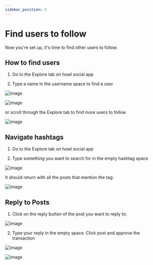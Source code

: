 ```yaml
---
sidebar_position: 5
---
```


# Find users to follow

Now you're set up, it's time to find other users to follow.

## How to find users

1. Go to the Explore tab on howl social app

2. Type a name in the username space to find a user

![image](/img/username-1.png)

![image](/img/usename.png)

or scroll through the Explore tab to find more users to follow 

![image](/img/explore.png)

## Navigate hashtags

1. Go to the Explore tab on howl social app

2. Type something you want to search for in the empty hashtag space

![image](/img/username-1.png)

It should return with all the posts that mention the tag:

![image](/img/hashtag.png)

## Reply to Posts 

1. Click on the reply button of the post you want to reply to:

![image](/img/reply-select.png)

2. Type your reply in the empty space. Click post and approve the transaction 

![image](/img/Reply-empty.png)

![image](/img/Reply.png)
